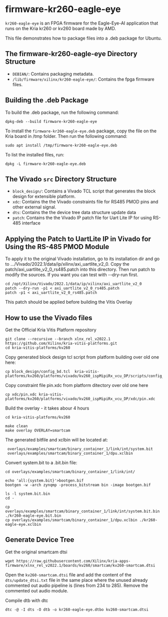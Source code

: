 # firmware-kr260-eagle-eye

`kr260-eagle-eye` is an FPGA firmware for the Eagle-Eye-AI application that runs on the Kria kr260 or kv260 board made by AMD. 

This file demonstrates how to package files into a .deb package for Ubuntu.

## The firmware-kr260-eagle-eye Directory Structure

- `DEBIAN/`: Contains packaging metadata.
- `/lib/firmware/xilinx/kr260-eagle-eye/`: Contains the fpga firmware files.

## Building the .deb Package

To build the .deb package, run the following command:

`dpkg-deb --build firmware-kr260-eagle-eye`

To install the `firmware-kr260-eagle-eye.deb` package, copy the file on 
the Kria board in /tmp folder. Then run the following command:

`sudo apt install /tmp/firmware-kr260-eagle-eye.deb`

To list the installed files, run:

`dpkg -L firmware-kr260-eagle-eye.deb`


## The Vivado `src` Directory Structure

- `block_design/`: Contains a Vivado TCL script that generates the block design for extensible platform.
- `xdc`: Contains the the Vivado constraints file for RS485 PMOD pins and other external signal.
- `dts`: Contains the the device tree data structure update data
- `patch`: Contains the the Vivado IP patch file for Uart Lite IP for using RS-485 interface

## Applying the Patch to UartLite IP in Vivado for Using the RS-485 PMOD Module 

To apply it to the original Vivado installation, go to its installation dir and go to .../Vivado/2022.1/data/ip/xilinx/axi_uartlite_v2_0. Copy the patch/axi_uartlite_v2_0_rs485.patch into this directory.  Then run patch to modify the sources. If you want you can test with --dry-run first.

```
cd /opt/Xilinx/Vivado/2022.1/data/ip/xilinx/axi_uartlite_v2_0
patch --dry-run -p1 < axi_uartlite_v2_0_rs485.patch
patch -p1 < axi_uartlite_v2_0_rs485.patch
```

This patch should be applied before building the Vitis Overlay

## How to use the Vivado files

Get the Official Kria Vitis Platform repository

```
git clone --recursive --branch xlnx_rel_v2022.1 https://github.com/Xilinx/kria-vitis-platforms.git
cd kria-vitis-platforms/kv260
```

Copy generated block design tcl script from platform building over old one here:

```
cp block_design/config_bd.tcl  kria-vitis-platforms/kv260/platforms/vivado/kv260_ispMipiRx_vcu_DP/scripts/config_bd.tcl
```

Copy constraint file pin.xdc from platform ditectory over old one here

`cp xdc/pin.xdc kria-vitis-platforms/kv260/platforms/vivado/kv260_ispMipiRx_vcu_DP/xdc/pin.xdc`

Build the overlay - it takes abour 4 hours

```
cd kria-vitis-platforms/kv260

make clean
make overlay OVERLAY=smartcam
```

The generated bitfile and xclbin will be located at:

```
 overlays/examples/smartcam/binary_container_1/link/int/system.bit
 overlays/examples/smartcam/binary_container_1/dpu.xclbin
```

Convert system.bit to a .bit.bin file:

```
cd overlays/examples/smartcam/binary_container_1/link/int/

echo 'all:{system.bit}'>bootgen.bif
bootgen -w -arch zynqmp -process_bitstream bin -image bootgen.bif

ls -l system.bit.bin
cd -

cp overlays/examples/smartcam/binary_container_1/link/int/system.bit.bin ./kr260-eagle-eye.bit.bin
cp overlays/examples/smartcam/binary_container_1/dpu.xclbin ./kr260-eagle-eye.xclbin
```

## Generate Device Tree

Get the original smartcam dtsi

`wget https://raw.githubusercontent.com/Xilinx/kria-apps-firmware/xlnx_rel_v2022.1/boards/kv260/smartcam/kv260-smartcam.dtsi`

Open the `kv260-smartcam.dtsi` file and add the content of the `dts/update_dtsi.txt` file in the same place where the unused already commented out audio pipeline is (lines from 234 to 285). Remove the commented out audio module.

Compile dtb with dtc

`dtc -@ -I dts -O dtb -o kr260-eagle-eye.dtbo kv260-smartcam.dtsi`

